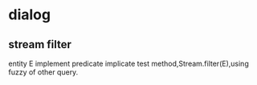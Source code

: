 # dialog
## stream filter
entity E implement predicate<E> implicate test method,Stream<E>.filter(E),using fuzzy of other query.
